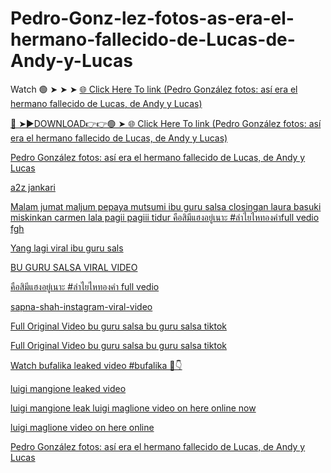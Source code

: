 # Pedro-Gonz-lez-fotos-as-era-el-hermano-fallecido-de-Lucas-de-Andy-y-Lucas

Watch 🟢 ➤ ➤ ➤ <a href="https://dragonflydoji.com/kenisa"> 🌐 Click Here To link (Pedro González fotos: así era el hermano fallecido de Lucas, de Andy y Lucas) 

🔴 ➤►DOWNLOAD👉👉🟢 ➤ <a href="https://dragonflydoji.com/kenisa"> 🌐 Click Here To link (Pedro González fotos: así era el hermano fallecido de Lucas, de Andy y Lucas) 

Pedro González fotos: así era el hermano fallecido de Lucas, de Andy y Lucas

a2z jankari


Malam jumat maljum pepaya mutsumi ibu guru salsa closingan laura basuki miskinkan carmen lala pagii pagiii tidur
คือสิมีแฮงอยู่เนาะ #ลําไยไหทองคําfull vedio fgh

Yang lagi viral ibu guru sals

BU GURU SALSA VIRAL VIDEO

คือสิมีแฮงอยู่เนาะ #ลําไยไหทองคํา
full vedio

sapna-shah-instagram-viral-video

Full Original Video bu guru salsa bu guru salsa tiktok

Full Original Video bu guru salsa bu guru salsa tiktok

Watch bufalika leaked video #bufalika 📛👇

luigi mangione leaked video 

luigi mangione leak
luigi maglione video on here online now


luigi maglione video on here online

Pedro González fotos: así era el hermano fallecido de Lucas, de Andy y Lucas







